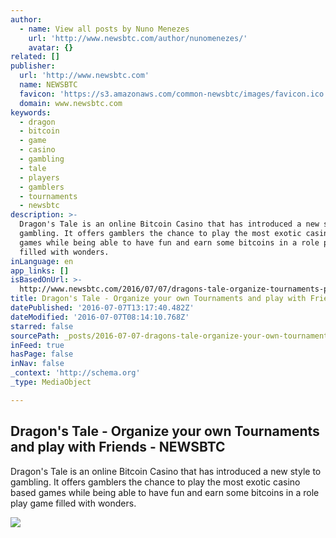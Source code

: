 ```yaml
---
author:
  - name: View all posts by Nuno Menezes
    url: 'http://www.newsbtc.com/author/nunomenezes/'
    avatar: {}
related: []
publisher:
  url: 'http://www.newsbtc.com'
  name: NEWSBTC
  favicon: 'https://s3.amazonaws.com/common-newsbtc/images/favicon.ico'
  domain: www.newsbtc.com
keywords:
  - dragon
  - bitcoin
  - game
  - casino
  - gambling
  - tale
  - players
  - gamblers
  - tournaments
  - newsbtc
description: >-
  Dragon's Tale is an online Bitcoin Casino that has introduced a new style to
  gambling. It offers gamblers the chance to play the most exotic casino based
  games while being able to have fun and earn some bitcoins in a role play game
  filled with wonders.
inLanguage: en
app_links: []
isBasedOnUrl: >-
  http://www.newsbtc.com/2016/07/07/dragons-tale-organize-tournaments-play-friends/
title: Dragon's Tale - Organize your own Tournaments and play with Friends - NEWSBTC
datePublished: '2016-07-07T13:17:40.482Z'
dateModified: '2016-07-07T08:14:10.768Z'
starred: false
sourcePath: _posts/2016-07-07-dragons-tale-organize-your-own-tournaments-and-play-with.md
inFeed: true
hasPage: false
inNav: false
_context: 'http://schema.org'
_type: MediaObject

---
```

<article style=""><h1>Dragon's Tale - Organize your own Tournaments and play with Friends - NEWSBTC</h1><p>Dragon's Tale is an online Bitcoin Casino that has introduced a new style to gambling. It offers gamblers the chance to play the most exotic casino based games while being able to have fun and earn some bitcoins in a role play game filled with wonders.</p><img src="http://s3.amazonaws.com/main-newsbtc-images/2016/03/01020127/Dragons-Tale_NewsBTC.jpg" /></article>